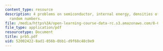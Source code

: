 ```yaml
---
content_type: resource
description: 4 problems on semiconductor, internal energy, densities of the electrons,
  random numbers.
file: /media/https%3A/open-learning-course-data-rc.s3.amazonaws.com/8-08-statistical-physics-ii-spring-2005/520024228ad1056b0bb1d9f60c48c0e9_prb5.pdf
file_type: application/pdf
resourcetype: Document
title: prb5.pdf
uid: 52002422-8ad1-056b-0bb1-d9f60c48c0e9
---
```

